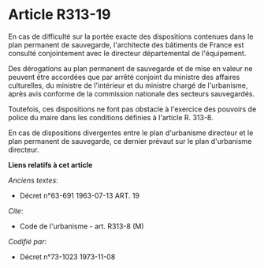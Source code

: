 # Article R313-19

En cas de difficulté sur la portée exacte des dispositions contenues dans le plan permanent de sauvegarde, l'architecte des
bâtiments de France est consulté conjointement avec le directeur départemental de l'équipement.

Des dérogations au plan permanent de sauvegarde et de mise en valeur ne peuvent être accordées que par arrêté conjoint du
ministre des affaires culturelles, du ministre de l'intérieur et du ministre chargé de l'urbanisme, après avis conforme de la
commission nationale des secteurs sauvegardés.

Toutefois, ces dispositions ne font pas obstacle à l'exercice des pouvoirs de police du maire dans les conditions définies à
l'article R. 313-8.

En cas de dispositions divergentes entre le plan d'urbanisme directeur et le plan permanent de sauvegarde, ce dernier prévaut
sur le plan d'urbanisme directeur.

**Liens relatifs à cet article**

_Anciens textes_:

  - Décret n°63-691 1963-07-13 ART. 19

_Cite_:

  - Code de l'urbanisme - art. R313-8 (M)

_Codifié par_:

  - Décret n°73-1023 1973-11-08
